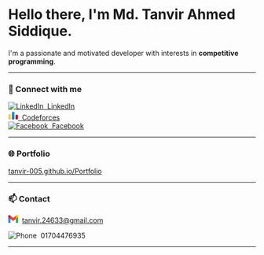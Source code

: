 # Hello there, I'm Md. Tanvir Ahmed Siddique.

I'm a passionate and motivated developer with interests in **competitive programming**.

---

### 🔗 Connect with me

<a href="https://linkedin.com/in/tanvir-ahmed-siddique-" target="_blank">
  <img src="https://img.icons8.com/ios-filled/24/0077B5/linkedin.png" width="20" height="20" alt="LinkedIn" />
  &nbsp;LinkedIn
</a>
<br>
<a href="https://codeforces.com/profile/tanvir_005" target="_blank">
  <img src="cf.png" width="20" height="20" alt="Codeforces" />
  &nbsp;Codeforces
</a>
<br>
<a href="https://facebook.com/005tanvir" target="_blank">
  <img src="https://img.icons8.com/ios-filled/24/1877F2/facebook-new.png" width="20" height="20" alt="Facebook" />
  &nbsp;Facebook
</a>

---

### 🌐 Portfolio

<a href="https://tanvir-005.github.io/Portfolio" target="_blank">
  tanvir-005.github.io/Portfolio
</a>

---

### 📫 Contact

<img src="gmail.png" width="20" height="16" alt="Email" /> &nbsp;tanvir.24633@gmail.com

<img src="https://img.icons8.com/ios-filled/24/25D366/phone.png" width="20" height="20" alt="Phone" /> &nbsp;01704476935

---
